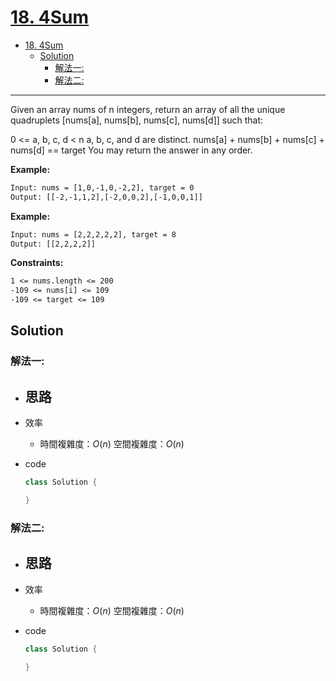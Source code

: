 # [18. 4Sum](https://leetcode.com/problems/4sum/)

- [18. 4Sum](#18-4sum)
  - [Solution](#solution)
    - [解法一:](#解法一)
    - [解法二:](#解法二)

---

Given an array nums of n integers, return an array of all the unique quadruplets [nums[a], nums[b], nums[c], nums[d]] such that:

0 <= a, b, c, d < n
a, b, c, and d are distinct.
nums[a] + nums[b] + nums[c] + nums[d] == target
You may return the answer in any order.

**Example:**

```txt
Input: nums = [1,0,-1,0,-2,2], target = 0
Output: [[-2,-1,1,2],[-2,0,0,2],[-1,0,0,1]]
```

**Example:**

```txt
Input: nums = [2,2,2,2,2], target = 8
Output: [[2,2,2,2]]
```

**Constraints:**

```txt
1 <= nums.length <= 200
-109 <= nums[i] <= 109
-109 <= target <= 109
```

## Solution

### 解法一:

- 思路
  -
- 效率
  - 時間複雜度：$O(n)$
    空間複雜度：$O(n)$
- code

  ```java
  class Solution {

  }
  ```

### 解法二:

- 思路
  -
- 效率
  - 時間複雜度：$O(n)$
    空間複雜度：$O(n)$
- code

  ```java
  class Solution {

  }
  ```
